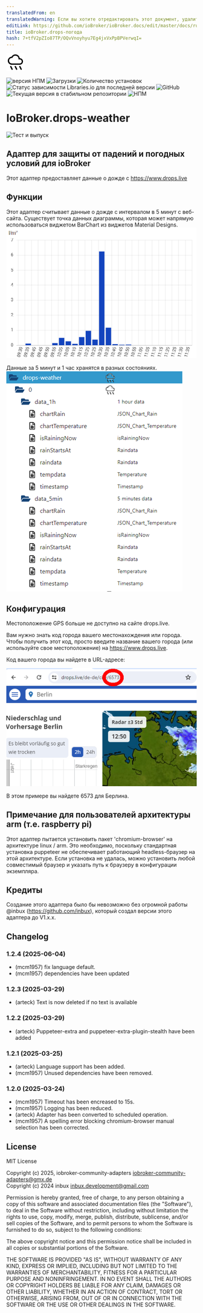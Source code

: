 ```yaml
---
translatedFrom: en
translatedWarning: Если вы хотите отредактировать этот документ, удалите поле «translationFrom», в противном случае этот документ будет снова автоматически переведен
editLink: https://github.com/ioBroker/ioBroker.docs/edit/master/docs/ru/adapterref/iobroker.drops-weather/README.md
title: ioBroker.drops-погода
hash: 7+tfV2pZIo87TP/OQvVnoyhyu7Eg4jxVxPpBPVerwqI=
---
```

![Логотип](../../../en/adapterref/iobroker.drops-weather/admin/drops-weather.png)

![версия НПМ](https://img.shields.io/npm/v/iobroker.drops-weather.svg)
![Загрузки](https://img.shields.io/npm/dm/iobroker.drops-weather.svg)
![Количество установок](https://iobroker.live/badges/drops-weather-installed.svg)
![Статус зависимости Libraries.io для последней версии](https://img.shields.io/librariesio/release/npm/iobroker.drops-weather?label=npm%20dependencies&style=flat-square)
![GitHub](https://img.shields.io/github/license/iobroker-community-adapters/iobroker.drops-weather?style=flat-square)
![Текущая версия в стабильном репозитории](https://iobroker.live/badges/drops-weather-stable.svg)
![НПМ](https://nodei.co/npm/iobroker.drops-weather.png?downloads=true)

# IoBroker.drops-weather
![Тест и выпуск](https://github.com/iobroker-community-adapters/ioBroker.drops-weather/workflows/Test%20and%20Release/badge.svg)

## Адаптер для защиты от падений и погодных условий для ioBroker
Этот адаптер предоставляет данные о дожде с https://www.drops.live

## Функции
Этот адаптер считывает данные о дожде с интервалом в 5 минут с веб-сайта.
Существует точка данных диаграммы, которая может напрямую использоваться виджетом BarChart из виджетов Material Designs.
![Логотип](../../../en/adapterref/iobroker.drops-weather/img/ChartDrops2.png)

Данные за 5 минут и 1 час хранятся в разных состояниях.
![Логотип](../../../en/adapterref/iobroker.drops-weather/img/statesDrops.png)

## Конфигурация
Местоположение GPS больше не доступно на сайте drops.live.

Вам нужно знать код города вашего местонахождения или города. Чтобы получить этот код, просто введите название вашего города (или используйте свое местоположение) на https://www.drops.live.

Код вашего города вы найдете в URL-адресе:

![Логотип](../../../en/adapterref/iobroker.drops-weather/img/citycode.png)

В этом примере вы найдете 6573 для Берлина.

## Примечание для пользователей архитектуры arm (т.е. raspberry pi)
Этот адаптер пытается установить пакет 'chromium-browser' на архитектуре linux / arm. Это необходимо, поскольку стандартная установка puppeteer не обеспечивает работающий headless-браузер на этой архитектуре. Если установка не удалась, можно установить любой совместимый браузер и указать путь к браузеру в конфигурации экземпляра.

## Кредиты
Создание этого адаптера было бы невозможно без огромной работы @inbux (https://github.com/inbux), который создал версии этого адаптера до V1.x.x.

## Changelog

<!--
	Placeholder for the next version (at the beginning of the line):
	### **WORK IN PROGRESS**
-->
### 1.2.4 (2025-06-04)
- (mcm1957) fix language default.
- (mcm1957) dependencies have been updated

### 1.2.3 (2025-03-29)
- (arteck) Text is now deleted if no text is available

### 1.2.2 (2025-03-29)
- (arteck) Puppeteer-extra and puppeteer-extra-plugin-stealth have been added

### 1.2.1 (2025-03-25)
- (arteck) Language support has been added.
- (mcm1957) Unused dependencies have been removed.

### 1.2.0 (2025-03-24)
- (mcm1957) Timeout has been encreased to 15s.
- (mcm1957) Logging has been reduced.
- (arteck) Adapter has been converted to scheduled operation. 
- (mcm1957) A spelling error blocking chromium-browser manual selection has been corrected.

## License

MIT License

Copyright (c) 2025, iobroker-community-adapters <iobroker-community-adapters@gmx.de>  
Copyright (c) 2024 inbux <inbux.development@gmail.com>

Permission is hereby granted, free of charge, to any person obtaining a copy
of this software and associated documentation files (the "Software"), to deal
in the Software without restriction, including without limitation the rights
to use, copy, modify, merge, publish, distribute, sublicense, and/or sell
copies of the Software, and to permit persons to whom the Software is
furnished to do so, subject to the following conditions:

The above copyright notice and this permission notice shall be included in all
copies or substantial portions of the Software.

THE SOFTWARE IS PROVIDED "AS IS", WITHOUT WARRANTY OF ANY KIND, EXPRESS OR
IMPLIED, INCLUDING BUT NOT LIMITED TO THE WARRANTIES OF MERCHANTABILITY,
FITNESS FOR A PARTICULAR PURPOSE AND NONINFRINGEMENT. IN NO EVENT SHALL THE
AUTHORS OR COPYRIGHT HOLDERS BE LIABLE FOR ANY CLAIM, DAMAGES OR OTHER
LIABILITY, WHETHER IN AN ACTION OF CONTRACT, TORT OR OTHERWISE, ARISING FROM,
OUT OF OR IN CONNECTION WITH THE SOFTWARE OR THE USE OR OTHER DEALINGS IN THE
SOFTWARE.